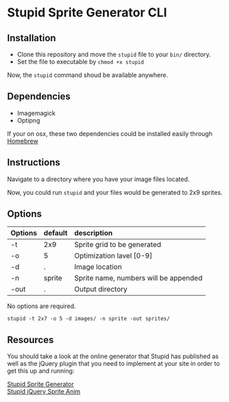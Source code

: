 # Stupid Sprite Generator CLI

## Installation

* Clone this repository and move the `stupid` file to your `bin/` directory.
* Set the file to executable by `chmod +x stupid`

Now, the `stupid` command shoud be available anywhere.

## Dependencies
* Imagemagick
* Optipng

If your on osx, these two dependencies could be installed easily through [Homebrew](http://brew.sh/)


## Instructions
Navigate to a directory where you have your image files located.

Now, you could run `stupid` and your files would be generated to 2x9 sprites.

## Options
Options | default | description
:------ | :------ | :------------------------------------
-t      | 2x9     | Sprite grid to be generated
-o      | 5       | Optimization lavel [0-9]
-d      | .       | Image location
-n      | sprite  | Sprite name, numbers will be appended
-out    | .       | Output directory

No options are required.

    stupid -t 2x7 -o 5 -d images/ -n sprite -out sprites/
 
## Resources

You should take a look at the online generator that Stupid has published as well as the jQuery plugin that you need to implement at your site in order to get this up and running:

[Stupid Sprite Generator](http://apps.stupid-studio.com/)   
[Stupid jQuery Sprite Anim](https://github.com/StupidStudio/jQuery-Sprite-Anim)
